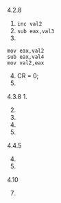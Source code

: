 4.2.8

1. `inc val2`
2. `sub eax,val3`
3. 
````
mov eax,val2
sub eax,val4
mov val2,eax
````
4. CR = 0;
6.

4.3.8
1.

2.
3.
4.
5.

4.4.5

4.
5.

4.10

7.
